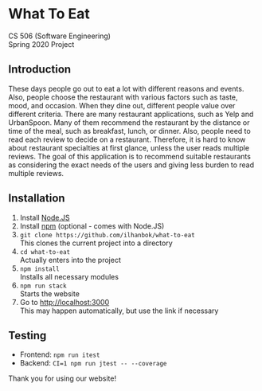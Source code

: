 # What To Eat

CS 506 (Software Engineering)<br />
Spring 2020 Project

## Introduction

These days people go out to eat a lot with different reasons and events. Also,
people choose the restaurant with various factors such as taste, mood, and occasion.
When they dine out, different people value over different criteria. There are many
restaurant applications, such as Yelp and UrbanSpoon. Many of them recommend the
restaurant by the distance or time of the meal, such as breakfast, lunch, or dinner. Also,
people need to read each review to decide on a restaurant. Therefore, it is hard to know
about restaurant specialties at first glance, unless the user reads multiple reviews. The
goal of this application is to recommend suitable restaurants as considering the exact
needs of the users and giving less burden to read multiple reviews.

## Installation

1. Install [Node.JS](https://nodejs.org/en/)
2. Install [npm](https://www.npmjs.com/get-npm) (optional - comes with Node.JS)
3. `git clone https://github.com/ilhanbok/what-to-eat`<br />
This clones the current project into a directory
4. `cd what-to-eat`<br />
Actually enters into the project
5. `npm install`<br />
Installs all necessary modules
6. `npm run stack`<br />
Starts the website
7. Go to [http://localhost:3000](http://localhost:3000)<br />
This may happen automatically, but use the link if necessary

## Testing
- Frontend: `npm run itest`
- Backend: `CI=1 npm run jtest -- --coverage`

Thank you for using our website!
